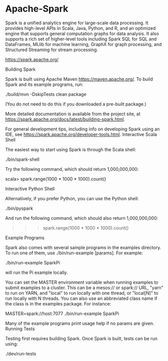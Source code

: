 # Apache-Spark

Spark is a unified analytics engine for large-scale data processing. It provides high-level APIs in Scala,
Java, Python, and R, and an optimized engine that supports general computation graphs for data analysis.
It also supports a rich set of higher-level tools including Spark SQL for SQL and DataFrames, MLlib for machine learning,
GraphX for graph processing, and Structured Streaming for stream processing.

https://spark.apache.org/


Building Spark

Spark is built using Apache Maven https://maven.apache.org/. To build Spark and its example programs, run:

./build/mvn -DskipTests clean package

(You do not need to do this if you downloaded a pre-built package.)

More detailed documentation is available from the project site, at https://spark.apache.org/docs/latest/building-spark.html.

For general development tips, including info on developing Spark using an IDE, see https://spark.apache.org/developer-tools.html.
Interactive Scala Shell

The easiest way to start using Spark is through the Scala shell:

./bin/spark-shell

Try the following command, which should return 1,000,000,000:

scala> spark.range(1000 * 1000 * 1000).count()

Interactive Python Shell

Alternatively, if you prefer Python, you can use the Python shell:

./bin/pyspark

And run the following command, which should also return 1,000,000,000:

>>> spark.range(1000 * 1000 * 1000).count()

Example Programs

Spark also comes with several sample programs in the examples directory. To run one of them, use ./bin/run-example <class> [params]. For example:

./bin/run-example SparkPi

will run the Pi example locally.

You can set the MASTER environment variable when running examples to submit examples to a cluster. This can be a mesos:// or spark:// URL, "yarn" to run on YARN, and "local" to run locally with one thread, or "local[N]" to run locally with N threads. You can also use an abbreviated class name if the class is in the examples package. For instance:

MASTER=spark://host:7077 ./bin/run-example SparkPi

Many of the example programs print usage help if no params are given.
Running Tests

Testing first requires building Spark. Once Spark is built, tests can be run using:

./dev/run-tests

